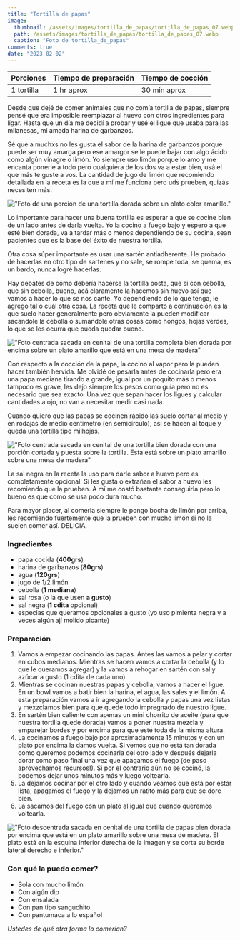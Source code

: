 ```yaml
---
title: "Tortilla de papas"
image: 
  thumbnail: /assets/images/tortilla_de_papas/tortilla_de_papas_07.webp
  path: /assets/images/tortilla_de_papas/tortilla_de_papas_07.webp
  caption: "Foto de tortilla_de_papas"
comments: true
date: "2023-02-02"
---
```


| Porciones          | Tiempo de preparación | Tiempo de cocción |
|--------------------|-----------------------|-------------------|
| 1 tortilla         | 1 hr aprox            | 30 min aprox      |

Desde que dejé de comer animales que no comía tortilla de papas, siempre pensé que era imposible reemplazar al huevo con otros ingredientes para ligar. Hasta que un día me decidí a probar y usé el ligue que usaba para las milanesas, mi amada harina de garbanzos.

Sé que a muchxs no les gusta el sabor de la harina de garbanzos porque puede ser muy amarga pero ese amargor se le puede bajar con algo ácido como algún vinagre o limón. Yo siempre uso limón porque lo amo y me encanta ponerle a todo pero cualquiera de los dos va a estar bien, usá el que más te guste a vos. La cantidad de jugo de limón que recomiendo detallada en la receta es la que a mí me funciona pero uds prueben, quizás necesiten más.

!["Foto de una porción de una tortilla dorada sobre un plato color amarillo."](/assets/images/tortilla_de_papas/tortilla_de_papas_04.webp)

Lo importante para hacer una buena tortilla es esperar a que se cocine bien de un lado antes de darla vuelta. Yo la cocino a fuego bajo y espero a que esté bien dorada, va a tardar más o menos dependiendo de su cocina, sean pacientes que es la base del éxito de nuestra tortilla.

Otra cosa súper importante es usar una sartén antiadherente. He probado de hacerlas en otro tipo de sartenes y no sale, se rompe toda, se quema, es un bardo, nunca logré hacerlas.

Hay debates de cómo debería hacerse la tortilla posta, que si con cebolla, que sin cebolla, bueno, acá claramente la hacemos sin huevo así que vamos a hacer lo que se nos cante. Yo dependiendo de lo que tenga, le agrego tal o cuál otra cosa. La receta que le comparto a continuación es la que suelo hacer generalmente pero obviamente la pueden modificar sacandole la cebolla o sumandole otras cosas como hongos, hojas verdes, lo que se les ocurra que pueda quedar bueno.

!["Foto centrada sacada en cenital de una tortilla completa bien dorada por encima sobre un plato amarillo que está en una mesa de madera"](/assets/images/tortilla_de_papas/tortilla_de_papas_05.webp)

Con respecto a la cocción de la papa, la cocino al vapor pero la pueden hacer también hervida. Me olvidé de pesarla antes de cocinarla pero era una papa mediana tirando a grande, igual por un poquito más o menos tampoco es grave, les dejo siempre los pesos como guía pero no es necesario que sea exacto. Una vez que sepan hacer los ligues y calcular cantidades a ojo, no van a necesitar medir casi nada.

Cuando quiero que las papas se cocinen rápido las suelo cortar al medio y en rodajas de medio centímetro (en semicírculo), así se hacen al toque y queda una tortilla tipo milhojas.

!["Foto centrada sacada en cenital de una tortilla bien dorada con una porción cortada y puesta sobre la tortilla. Esta está sobre un plato amarillo sobre una mesa de madera"](/assets/images/tortilla_de_papas/tortilla_de_papas_06.webp)

La sal negra en la receta la uso para darle sabor a huevo pero es completamente opcional. Si les gusta o extrañan el sabor a huevo les recomiendo que la prueben. A mí me costó bastante conseguirla pero lo bueno es que como se usa poco dura mucho.

Para mayor placer, al comerla siempre le pongo bocha de limón por arriba, les recomiendo fuertemente que la prueben con mucho limón si no la suelen comer así. DELICIA.

### Ingredientes

- papa cocida (**400grs**)
- harina de garbanzos (**80grs**)
- agua (**120grs**)
- jugo de 1/2 limón
- cebolla (**1 mediana**)
- sal rosa (o la que usen **a gusto**)
- sal negra (**1 cdita** opcional)
- especias que queramos opcionales a gusto (yo uso pimienta negra y a veces algún ají molido picante)

### Preparación

1. Vamos a empezar cocinando las papas. Antes las vamos a pelar y cortar en cubos medianos. Mientras se hacen vamos a cortar la cebolla (y lo que le queramos agregar) y la vamos a rehogar en sartén con sal y azúcar a gusto (1 cdita de cada uno).
2. Mientras se cocinan nuestras papas y cebolla, vamos a hacer el ligue. En un bowl vamos a batir bien la harina, el agua, las sales y el limón. A esta preparación vamos a ir agregando la cebolla y papas una vez listas y mexzclamos bien para que quede todo impregnado de nuestro ligue.
3. En sartén bien caliente con apenas un mini chorrito de aceite (para que nuestra tortilla quede dorada) vamos a poner nuestra mezcla y emparejar bordes y por encima para que esté toda de la misma altura.
4. La cocinamos a fuego bajo por aproximadamente 15 minutos y con un plato por encima la damos vuelta. Si vemos que no está tan dorada como queremos podemos cocinarla del otro lado y después dejarla dorar como paso final una vez que apagamos el fuego (de paso aprovechamos recursos!). Si por el contrario aún no se cocinó, la podemos dejar unos minutos más y luego voltearla.
5. La dejamos cocinar por el otro lado y cuando veamos que está por estar lista, apagamos el fuego y la dejamos un ratito más para que se dore bien.
6. La sacamos del fuego con un plato al igual que cuando queremos voltearla.

!["Foto descentrada sacada en cenital de una tortilla de papas bien dorada por encima que está en un plato amarillo sobre una mesa de madera. El plato está en la esquina inferior derecha de la imagen y se corta su borde lateral derecho e inferior."](/assets/images/tortilla_de_papas/tortilla_de_papas_07.webp)

### Con qué la puedo comer?

- Sola con mucho limón
- Con algún dip
- Con ensalada
- Con pan tipo sanguchito
- Con pantumaca a lo español

*Ustedes de qué otra forma lo comerían?*